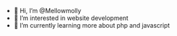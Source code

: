 - 👋 Hi, I’m @Mellowmolly
- 👀 I’m interested in website development
- 🌱 I’m currently learning more about php and javascript

<!---
Mellowmolly/Mellowmolly is a ✨ special ✨ repository because its `README.md` (this file) appears on your GitHub profile.
You can click the Preview link to take a look at your changes.
--->
